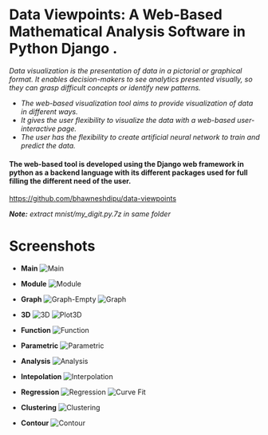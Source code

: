 # Data Viewpoints: A Web-Based Mathematical Analysis Software in Python Django .

 *Data visualization is the presentation of data in a pictorial or graphical format. It enables decision-makers to see analytics presented visually, so they can grasp difficult concepts or identify new patterns.*

- *The web-based visualization tool aims to provide visualization of data in different ways.*
- *It gives the user flexibility to visualize the data with a web-based user-interactive page.*
- *The user has the flexibility to create artificial neural network to train and predict the data.*

#### The web-based tool is developed using the Django web framework in python as a backend language with its different packages used for full filling the different need of the user.
https://github.com/bhawneshdipu/data-viewpoints

***Note:*** *extract mnist/my_digit.py.7z in same folder*

# Screenshots
  - **Main**
    ![Main](https://raw.githubusercontent.com/bhawneshdipu/data-viewpoints/master/git-readme/main.png "Bhawnesh Dipu")
  - **Module**
    ![Module](https://raw.githubusercontent.com/bhawneshdipu/data-viewpoints/master/git-readme/module.png "Bhawnesh Dipu")
  - **Graph**
    ![Graph-Empty](https://raw.githubusercontent.com/bhawneshdipu/data-viewpoints/master/git-readme/graph-empty.png "Bhawnesh Dipu")
    ![Graph](https://raw.githubusercontent.com/bhawneshdipu/data-viewpoints/master/git-readme/graph.png "Bhawnesh Dipu")
  - **3D**
    ![3D](https://raw.githubusercontent.com/bhawneshdipu/data-viewpoints/master/git-readme/3d.png "Bhawnesh Dipu")
    ![Plot3D](https://raw.githubusercontent.com/bhawneshdipu/data-viewpoints/master/git-readme/plot3d.png "Bhawnesh Dipu")
  - **Function**
    ![Function](https://raw.githubusercontent.com/bhawneshdipu/data-viewpoints/master/git-readme/function.png "Bhawnesh Dipu")
  - **Parametric**
    ![Parametric](https://raw.githubusercontent.com/bhawneshdipu/data-viewpoints/master/git-readme/parametric.png "Bhawnesh Dipu")
  - **Analysis**
    ![Analysis](https://raw.githubusercontent.com/bhawneshdipu/data-viewpoints/master/git-readme/analysis.png "Bhawnesh Dipu")
  - **Intepolation**
    ![Interpolation](https://raw.githubusercontent.com/bhawneshdipu/data-viewpoints/master/git-readme/interpolation.png "Bhawnesh Dipu")
    
  - **Regression**
    ![Regression](https://raw.githubusercontent.com/bhawneshdipu/data-viewpoints/master/git-readme/regression.png "Bhawnesh Dipu")
    ![Curve Fit](https://raw.githubusercontent.com/bhawneshdipu/data-viewpoints/master/git-readme/curvefit.png "Bhawnesh Dipu")
  - **Clustering**
    ![Clustering](https://raw.githubusercontent.com/bhawneshdipu/data-viewpoints/master/git-readme/clustering.png "Bhawnesh Dipu")
  - **Contour**
    ![Contour](https://raw.githubusercontent.com/bhawneshdipu/data-viewpoints/master/git-readme/contour.png "Bhawnesh Dipu")
  
